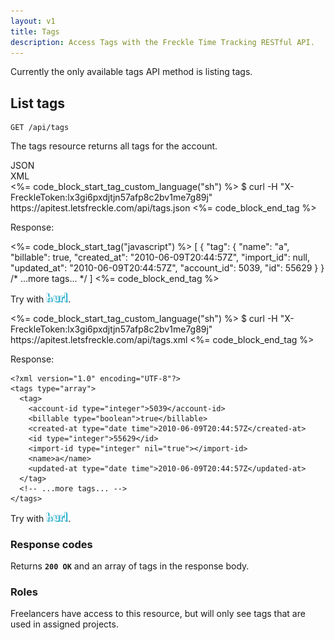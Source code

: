 ```yaml
---
layout: v1
title: Tags
description: Access Tags with the Freckle Time Tracking RESTful API.
---
```


Currently the only available tags API method is listing tags.

## List tags

    GET /api/tags

The tags resource returns all tags for the account.

<div class="tabs">
<div class="selector">
  <div class="json active">JSON</div>
  <div class="xml">XML</div>
</div>
<div class="tab json active">
<%= code_block_start_tag_custom_language("sh") %>
$ curl -H "X-FreckleToken:lx3gi6pxdjtjn57afp8c2bv1me7g89j" https://apitest.letsfreckle.com/api/tags.json
<%= code_block_end_tag %>

Response:

<%= code_block_start_tag("javascript") %>
[
  {
    "tag": {
      "name": "a",
      "billable": true,
      "created_at": "2010-06-09T20:44:57Z",
      "import_id": null,
      "updated_at": "2010-06-09T20:44:57Z",
      "account_id": 5039,
      "id": 55629
    }
  }
  /* ...more tags... */
]
<%= code_block_end_tag %>

Try with <a href="http://apitest.developer.letsfreckle.com/hurls/684cc1abac7137e24757f6f75cbbd16e3d20e6f4/43ef044616088dee5cbb94e4e254271c40120908"><img src="/assets/hurl.png" alt="hurl" width="35"></a>.
</div>
<div class="tab xml">
<%= code_block_start_tag_custom_language("sh") %>
$ curl -H "X-FreckleToken:lx3gi6pxdjtjn57afp8c2bv1me7g89j" https://apitest.letsfreckle.com/api/tags.xml
<%= code_block_end_tag %>

Response:

<div class="highlight"><pre><code class="xml"><span class="cp">&lt;?xml version=&quot;1.0&quot; encoding=&quot;UTF-8&quot;?&gt;</span>
<span class="nt">&lt;tags</span> <span class="na">type=</span><span class="s">&quot;array&quot;</span><span class="nt">&gt;</span>
  <span class="nt">&lt;tag&gt;</span>
    <span class="nt">&lt;account-id</span> <span class="na">type=</span><span class="s">&quot;integer&quot;</span><span class="nt">&gt;</span>5039<span class="nt">&lt;/account-id&gt;</span>
    <span class="nt">&lt;billable</span> <span class="na">type=</span><span class="s">&quot;boolean&quot;</span><span class="nt">&gt;</span>true<span class="nt">&lt;/billable&gt;</span>
    <span class="nt">&lt;created-at</span> <span class="na">type=</span><span class="s">&quot;date time&quot;</span><span class="nt">&gt;</span>2010-06-09T20:44:57Z<span class="nt">&lt;/created-at&gt;</span>
    <span class="nt">&lt;id</span> <span class="na">type=</span><span class="s">&quot;integer&quot;</span><span class="nt">&gt;</span>55629<span class="nt">&lt;/id&gt;</span>
    <span class="nt">&lt;import-id</span> <span class="na">type=</span><span class="s">&quot;integer&quot;</span> <span class="na">nil=</span><span class="s">&quot;true&quot;</span><span class="nt">&gt;&lt;/import-id&gt;</span>
    <span class="nt">&lt;name&gt;</span>a<span class="nt">&lt;/name&gt;</span>
    <span class="nt">&lt;updated-at</span> <span class="na">type=</span><span class="s">&quot;date time&quot;</span><span class="nt">&gt;</span>2010-06-09T20:44:57Z<span class="nt">&lt;/updated-at&gt;</span>
  <span class="nt">&lt;/tag&gt;</span>
  <span class="c">&lt;!-- ...more tags... --&gt;</span>
<span class="nt">&lt;/tags&gt;</span>
</code></pre>
</div>

Try with <a href="http://apitest.developer.letsfreckle.com/hurls/32172677f730772b2bf29ed8c816fc00dd7277ef/05ceba40a58d8800d6b2a0be136dbaee6a1f4a8d"><img src="/assets/hurl.png" alt="hurl" width="35"></a>.
</div>
</div>

### Response codes

Returns **`200 OK`** and an array of tags in the response body.

### Roles

Freelancers have access to this resource, but will only see tags that are used in assigned projects.
